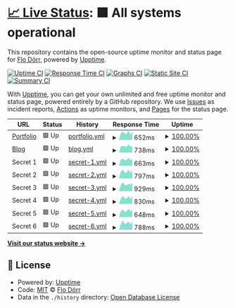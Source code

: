 # [📈 Live Status](https://status.flodoerr.com): <!--live status--> **🟩 All systems operational**

This repository contains the open-source uptime monitor and status page for [Flo Dörr](https://flodoerr.com/), powered by [Upptime](https://github.com/upptime/upptime).

[![Uptime CI](https://github.com/flokol120/uptime/workflows/Uptime%20CI/badge.svg)](https://github.com/flokol120/uptime/actions?query=workflow%3A%22Uptime+CI%22)
[![Response Time CI](https://github.com/flokol120/uptime/workflows/Response%20Time%20CI/badge.svg)](https://github.com/flokol120/uptime/actions?query=workflow%3A%22Response+Time+CI%22)
[![Graphs CI](https://github.com/flokol120/uptime/workflows/Graphs%20CI/badge.svg)](https://github.com/flokol120/uptime/actions?query=workflow%3A%22Graphs+CI%22)
[![Static Site CI](https://github.com/flokol120/uptime/workflows/Static%20Site%20CI/badge.svg)](https://github.com/flokol120/uptime/actions?query=workflow%3A%22Static+Site+CI%22)
[![Summary CI](https://github.com/flokol120/uptime/workflows/Summary%20CI/badge.svg)](https://github.com/flokol120/uptime/actions?query=workflow%3A%22Summary+CI%22)

With [Upptime](https://upptime.js.org), you can get your own unlimited and free uptime monitor and status page, powered entirely by a GitHub repository. We use [Issues](https://github.com/flokol120/uptime/issues) as incident reports, [Actions](https://github.com/flokol120/uptime/actions) as uptime monitors, and [Pages](https://status.flodoerr.com) for the status page.

<!--start: status pages-->
<!-- This summary is generated by Upptime (https://github.com/upptime/upptime) -->
<!-- Do not edit this manually, your changes will be overwritten -->
<!-- prettier-ignore -->
| URL | Status | History | Response Time | Uptime |
| --- | ------ | ------- | ------------- | ------ |
| <img alt="" src="https://icons.duckduckgo.com/ip3/flodoerr.com.ico" height="13"> [Portfolio](https://flodoerr.com) | 🟩 Up | [portfolio.yml](https://github.com/flokol120/uptime/commits/HEAD/history/portfolio.yml) | <details><summary><img alt="Response time graph" src="./graphs/portfolio/response-time-week.png" height="20"> 652ms</summary><br><a href="https://status.flodoerr.com/history/portfolio"><img alt="Response time 599" src="https://img.shields.io/endpoint?url=https%3A%2F%2Fraw.githubusercontent.com%2Fflokol120%2Fuptime%2FHEAD%2Fapi%2Fportfolio%2Fresponse-time.json"></a><br><a href="https://status.flodoerr.com/history/portfolio"><img alt="24-hour response time 778" src="https://img.shields.io/endpoint?url=https%3A%2F%2Fraw.githubusercontent.com%2Fflokol120%2Fuptime%2FHEAD%2Fapi%2Fportfolio%2Fresponse-time-day.json"></a><br><a href="https://status.flodoerr.com/history/portfolio"><img alt="7-day response time 652" src="https://img.shields.io/endpoint?url=https%3A%2F%2Fraw.githubusercontent.com%2Fflokol120%2Fuptime%2FHEAD%2Fapi%2Fportfolio%2Fresponse-time-week.json"></a><br><a href="https://status.flodoerr.com/history/portfolio"><img alt="30-day response time 673" src="https://img.shields.io/endpoint?url=https%3A%2F%2Fraw.githubusercontent.com%2Fflokol120%2Fuptime%2FHEAD%2Fapi%2Fportfolio%2Fresponse-time-month.json"></a><br><a href="https://status.flodoerr.com/history/portfolio"><img alt="1-year response time 599" src="https://img.shields.io/endpoint?url=https%3A%2F%2Fraw.githubusercontent.com%2Fflokol120%2Fuptime%2FHEAD%2Fapi%2Fportfolio%2Fresponse-time-year.json"></a></details> | <details><summary><a href="https://status.flodoerr.com/history/portfolio">100.00%</a></summary><a href="https://status.flodoerr.com/history/portfolio"><img alt="All-time uptime 100.00%" src="https://img.shields.io/endpoint?url=https%3A%2F%2Fraw.githubusercontent.com%2Fflokol120%2Fuptime%2FHEAD%2Fapi%2Fportfolio%2Fuptime.json"></a><br><a href="https://status.flodoerr.com/history/portfolio"><img alt="24-hour uptime 100.00%" src="https://img.shields.io/endpoint?url=https%3A%2F%2Fraw.githubusercontent.com%2Fflokol120%2Fuptime%2FHEAD%2Fapi%2Fportfolio%2Fuptime-day.json"></a><br><a href="https://status.flodoerr.com/history/portfolio"><img alt="7-day uptime 100.00%" src="https://img.shields.io/endpoint?url=https%3A%2F%2Fraw.githubusercontent.com%2Fflokol120%2Fuptime%2FHEAD%2Fapi%2Fportfolio%2Fuptime-week.json"></a><br><a href="https://status.flodoerr.com/history/portfolio"><img alt="30-day uptime 100.00%" src="https://img.shields.io/endpoint?url=https%3A%2F%2Fraw.githubusercontent.com%2Fflokol120%2Fuptime%2FHEAD%2Fapi%2Fportfolio%2Fuptime-month.json"></a><br><a href="https://status.flodoerr.com/history/portfolio"><img alt="1-year uptime 100.00%" src="https://img.shields.io/endpoint?url=https%3A%2F%2Fraw.githubusercontent.com%2Fflokol120%2Fuptime%2FHEAD%2Fapi%2Fportfolio%2Fuptime-year.json"></a></details>
| <img alt="" src="https://icons.duckduckgo.com/ip3/blog.flodoerr.com.ico" height="13"> [Blog](https://blog.flodoerr.com) | 🟩 Up | [blog.yml](https://github.com/flokol120/uptime/commits/HEAD/history/blog.yml) | <details><summary><img alt="Response time graph" src="./graphs/blog/response-time-week.png" height="20"> 738ms</summary><br><a href="https://status.flodoerr.com/history/blog"><img alt="Response time 693" src="https://img.shields.io/endpoint?url=https%3A%2F%2Fraw.githubusercontent.com%2Fflokol120%2Fuptime%2FHEAD%2Fapi%2Fblog%2Fresponse-time.json"></a><br><a href="https://status.flodoerr.com/history/blog"><img alt="24-hour response time 784" src="https://img.shields.io/endpoint?url=https%3A%2F%2Fraw.githubusercontent.com%2Fflokol120%2Fuptime%2FHEAD%2Fapi%2Fblog%2Fresponse-time-day.json"></a><br><a href="https://status.flodoerr.com/history/blog"><img alt="7-day response time 738" src="https://img.shields.io/endpoint?url=https%3A%2F%2Fraw.githubusercontent.com%2Fflokol120%2Fuptime%2FHEAD%2Fapi%2Fblog%2Fresponse-time-week.json"></a><br><a href="https://status.flodoerr.com/history/blog"><img alt="30-day response time 765" src="https://img.shields.io/endpoint?url=https%3A%2F%2Fraw.githubusercontent.com%2Fflokol120%2Fuptime%2FHEAD%2Fapi%2Fblog%2Fresponse-time-month.json"></a><br><a href="https://status.flodoerr.com/history/blog"><img alt="1-year response time 693" src="https://img.shields.io/endpoint?url=https%3A%2F%2Fraw.githubusercontent.com%2Fflokol120%2Fuptime%2FHEAD%2Fapi%2Fblog%2Fresponse-time-year.json"></a></details> | <details><summary><a href="https://status.flodoerr.com/history/blog">100.00%</a></summary><a href="https://status.flodoerr.com/history/blog"><img alt="All-time uptime 100.00%" src="https://img.shields.io/endpoint?url=https%3A%2F%2Fraw.githubusercontent.com%2Fflokol120%2Fuptime%2FHEAD%2Fapi%2Fblog%2Fuptime.json"></a><br><a href="https://status.flodoerr.com/history/blog"><img alt="24-hour uptime 100.00%" src="https://img.shields.io/endpoint?url=https%3A%2F%2Fraw.githubusercontent.com%2Fflokol120%2Fuptime%2FHEAD%2Fapi%2Fblog%2Fuptime-day.json"></a><br><a href="https://status.flodoerr.com/history/blog"><img alt="7-day uptime 100.00%" src="https://img.shields.io/endpoint?url=https%3A%2F%2Fraw.githubusercontent.com%2Fflokol120%2Fuptime%2FHEAD%2Fapi%2Fblog%2Fuptime-week.json"></a><br><a href="https://status.flodoerr.com/history/blog"><img alt="30-day uptime 100.00%" src="https://img.shields.io/endpoint?url=https%3A%2F%2Fraw.githubusercontent.com%2Fflokol120%2Fuptime%2FHEAD%2Fapi%2Fblog%2Fuptime-month.json"></a><br><a href="https://status.flodoerr.com/history/blog"><img alt="1-year uptime 100.00%" src="https://img.shields.io/endpoint?url=https%3A%2F%2Fraw.githubusercontent.com%2Fflokol120%2Fuptime%2FHEAD%2Fapi%2Fblog%2Fuptime-year.json"></a></details>
| <img alt="" src="https://icons.duckduckgo.com/ip3/null.ico" height="13"> Secret 1 | 🟩 Up | [secret-1.yml](https://github.com/flokol120/uptime/commits/HEAD/history/secret-1.yml) | <details><summary><img alt="Response time graph" src="./graphs/secret-1/response-time-week.png" height="20"> 663ms</summary><br><a href="https://status.flodoerr.com/history/secret-1"><img alt="Response time 618" src="https://img.shields.io/endpoint?url=https%3A%2F%2Fraw.githubusercontent.com%2Fflokol120%2Fuptime%2FHEAD%2Fapi%2Fsecret-1%2Fresponse-time.json"></a><br><a href="https://status.flodoerr.com/history/secret-1"><img alt="24-hour response time 810" src="https://img.shields.io/endpoint?url=https%3A%2F%2Fraw.githubusercontent.com%2Fflokol120%2Fuptime%2FHEAD%2Fapi%2Fsecret-1%2Fresponse-time-day.json"></a><br><a href="https://status.flodoerr.com/history/secret-1"><img alt="7-day response time 663" src="https://img.shields.io/endpoint?url=https%3A%2F%2Fraw.githubusercontent.com%2Fflokol120%2Fuptime%2FHEAD%2Fapi%2Fsecret-1%2Fresponse-time-week.json"></a><br><a href="https://status.flodoerr.com/history/secret-1"><img alt="30-day response time 662" src="https://img.shields.io/endpoint?url=https%3A%2F%2Fraw.githubusercontent.com%2Fflokol120%2Fuptime%2FHEAD%2Fapi%2Fsecret-1%2Fresponse-time-month.json"></a><br><a href="https://status.flodoerr.com/history/secret-1"><img alt="1-year response time 618" src="https://img.shields.io/endpoint?url=https%3A%2F%2Fraw.githubusercontent.com%2Fflokol120%2Fuptime%2FHEAD%2Fapi%2Fsecret-1%2Fresponse-time-year.json"></a></details> | <details><summary><a href="https://status.flodoerr.com/history/secret-1">100.00%</a></summary><a href="https://status.flodoerr.com/history/secret-1"><img alt="All-time uptime 100.00%" src="https://img.shields.io/endpoint?url=https%3A%2F%2Fraw.githubusercontent.com%2Fflokol120%2Fuptime%2FHEAD%2Fapi%2Fsecret-1%2Fuptime.json"></a><br><a href="https://status.flodoerr.com/history/secret-1"><img alt="24-hour uptime 100.00%" src="https://img.shields.io/endpoint?url=https%3A%2F%2Fraw.githubusercontent.com%2Fflokol120%2Fuptime%2FHEAD%2Fapi%2Fsecret-1%2Fuptime-day.json"></a><br><a href="https://status.flodoerr.com/history/secret-1"><img alt="7-day uptime 100.00%" src="https://img.shields.io/endpoint?url=https%3A%2F%2Fraw.githubusercontent.com%2Fflokol120%2Fuptime%2FHEAD%2Fapi%2Fsecret-1%2Fuptime-week.json"></a><br><a href="https://status.flodoerr.com/history/secret-1"><img alt="30-day uptime 100.00%" src="https://img.shields.io/endpoint?url=https%3A%2F%2Fraw.githubusercontent.com%2Fflokol120%2Fuptime%2FHEAD%2Fapi%2Fsecret-1%2Fuptime-month.json"></a><br><a href="https://status.flodoerr.com/history/secret-1"><img alt="1-year uptime 100.00%" src="https://img.shields.io/endpoint?url=https%3A%2F%2Fraw.githubusercontent.com%2Fflokol120%2Fuptime%2FHEAD%2Fapi%2Fsecret-1%2Fuptime-year.json"></a></details>
| <img alt="" src="https://icons.duckduckgo.com/ip3/null.ico" height="13"> Secret 2 | 🟩 Up | [secret-2.yml](https://github.com/flokol120/uptime/commits/HEAD/history/secret-2.yml) | <details><summary><img alt="Response time graph" src="./graphs/secret-2/response-time-week.png" height="20"> 797ms</summary><br><a href="https://status.flodoerr.com/history/secret-2"><img alt="Response time 768" src="https://img.shields.io/endpoint?url=https%3A%2F%2Fraw.githubusercontent.com%2Fflokol120%2Fuptime%2FHEAD%2Fapi%2Fsecret-2%2Fresponse-time.json"></a><br><a href="https://status.flodoerr.com/history/secret-2"><img alt="24-hour response time 950" src="https://img.shields.io/endpoint?url=https%3A%2F%2Fraw.githubusercontent.com%2Fflokol120%2Fuptime%2FHEAD%2Fapi%2Fsecret-2%2Fresponse-time-day.json"></a><br><a href="https://status.flodoerr.com/history/secret-2"><img alt="7-day response time 797" src="https://img.shields.io/endpoint?url=https%3A%2F%2Fraw.githubusercontent.com%2Fflokol120%2Fuptime%2FHEAD%2Fapi%2Fsecret-2%2Fresponse-time-week.json"></a><br><a href="https://status.flodoerr.com/history/secret-2"><img alt="30-day response time 851" src="https://img.shields.io/endpoint?url=https%3A%2F%2Fraw.githubusercontent.com%2Fflokol120%2Fuptime%2FHEAD%2Fapi%2Fsecret-2%2Fresponse-time-month.json"></a><br><a href="https://status.flodoerr.com/history/secret-2"><img alt="1-year response time 768" src="https://img.shields.io/endpoint?url=https%3A%2F%2Fraw.githubusercontent.com%2Fflokol120%2Fuptime%2FHEAD%2Fapi%2Fsecret-2%2Fresponse-time-year.json"></a></details> | <details><summary><a href="https://status.flodoerr.com/history/secret-2">100.00%</a></summary><a href="https://status.flodoerr.com/history/secret-2"><img alt="All-time uptime 99.99%" src="https://img.shields.io/endpoint?url=https%3A%2F%2Fraw.githubusercontent.com%2Fflokol120%2Fuptime%2FHEAD%2Fapi%2Fsecret-2%2Fuptime.json"></a><br><a href="https://status.flodoerr.com/history/secret-2"><img alt="24-hour uptime 100.00%" src="https://img.shields.io/endpoint?url=https%3A%2F%2Fraw.githubusercontent.com%2Fflokol120%2Fuptime%2FHEAD%2Fapi%2Fsecret-2%2Fuptime-day.json"></a><br><a href="https://status.flodoerr.com/history/secret-2"><img alt="7-day uptime 100.00%" src="https://img.shields.io/endpoint?url=https%3A%2F%2Fraw.githubusercontent.com%2Fflokol120%2Fuptime%2FHEAD%2Fapi%2Fsecret-2%2Fuptime-week.json"></a><br><a href="https://status.flodoerr.com/history/secret-2"><img alt="30-day uptime 100.00%" src="https://img.shields.io/endpoint?url=https%3A%2F%2Fraw.githubusercontent.com%2Fflokol120%2Fuptime%2FHEAD%2Fapi%2Fsecret-2%2Fuptime-month.json"></a><br><a href="https://status.flodoerr.com/history/secret-2"><img alt="1-year uptime 99.99%" src="https://img.shields.io/endpoint?url=https%3A%2F%2Fraw.githubusercontent.com%2Fflokol120%2Fuptime%2FHEAD%2Fapi%2Fsecret-2%2Fuptime-year.json"></a></details>
| <img alt="" src="https://icons.duckduckgo.com/ip3/null.ico" height="13"> Secret 3 | 🟩 Up | [secret-3.yml](https://github.com/flokol120/uptime/commits/HEAD/history/secret-3.yml) | <details><summary><img alt="Response time graph" src="./graphs/secret-3/response-time-week.png" height="20"> 929ms</summary><br><a href="https://status.flodoerr.com/history/secret-3"><img alt="Response time 909" src="https://img.shields.io/endpoint?url=https%3A%2F%2Fraw.githubusercontent.com%2Fflokol120%2Fuptime%2FHEAD%2Fapi%2Fsecret-3%2Fresponse-time.json"></a><br><a href="https://status.flodoerr.com/history/secret-3"><img alt="24-hour response time 1045" src="https://img.shields.io/endpoint?url=https%3A%2F%2Fraw.githubusercontent.com%2Fflokol120%2Fuptime%2FHEAD%2Fapi%2Fsecret-3%2Fresponse-time-day.json"></a><br><a href="https://status.flodoerr.com/history/secret-3"><img alt="7-day response time 929" src="https://img.shields.io/endpoint?url=https%3A%2F%2Fraw.githubusercontent.com%2Fflokol120%2Fuptime%2FHEAD%2Fapi%2Fsecret-3%2Fresponse-time-week.json"></a><br><a href="https://status.flodoerr.com/history/secret-3"><img alt="30-day response time 994" src="https://img.shields.io/endpoint?url=https%3A%2F%2Fraw.githubusercontent.com%2Fflokol120%2Fuptime%2FHEAD%2Fapi%2Fsecret-3%2Fresponse-time-month.json"></a><br><a href="https://status.flodoerr.com/history/secret-3"><img alt="1-year response time 909" src="https://img.shields.io/endpoint?url=https%3A%2F%2Fraw.githubusercontent.com%2Fflokol120%2Fuptime%2FHEAD%2Fapi%2Fsecret-3%2Fresponse-time-year.json"></a></details> | <details><summary><a href="https://status.flodoerr.com/history/secret-3">100.00%</a></summary><a href="https://status.flodoerr.com/history/secret-3"><img alt="All-time uptime 100.00%" src="https://img.shields.io/endpoint?url=https%3A%2F%2Fraw.githubusercontent.com%2Fflokol120%2Fuptime%2FHEAD%2Fapi%2Fsecret-3%2Fuptime.json"></a><br><a href="https://status.flodoerr.com/history/secret-3"><img alt="24-hour uptime 100.00%" src="https://img.shields.io/endpoint?url=https%3A%2F%2Fraw.githubusercontent.com%2Fflokol120%2Fuptime%2FHEAD%2Fapi%2Fsecret-3%2Fuptime-day.json"></a><br><a href="https://status.flodoerr.com/history/secret-3"><img alt="7-day uptime 100.00%" src="https://img.shields.io/endpoint?url=https%3A%2F%2Fraw.githubusercontent.com%2Fflokol120%2Fuptime%2FHEAD%2Fapi%2Fsecret-3%2Fuptime-week.json"></a><br><a href="https://status.flodoerr.com/history/secret-3"><img alt="30-day uptime 100.00%" src="https://img.shields.io/endpoint?url=https%3A%2F%2Fraw.githubusercontent.com%2Fflokol120%2Fuptime%2FHEAD%2Fapi%2Fsecret-3%2Fuptime-month.json"></a><br><a href="https://status.flodoerr.com/history/secret-3"><img alt="1-year uptime 100.00%" src="https://img.shields.io/endpoint?url=https%3A%2F%2Fraw.githubusercontent.com%2Fflokol120%2Fuptime%2FHEAD%2Fapi%2Fsecret-3%2Fuptime-year.json"></a></details>
| <img alt="" src="https://icons.duckduckgo.com/ip3/null.ico" height="13"> Secret 4 | 🟩 Up | [secret-4.yml](https://github.com/flokol120/uptime/commits/HEAD/history/secret-4.yml) | <details><summary><img alt="Response time graph" src="./graphs/secret-4/response-time-week.png" height="20"> 830ms</summary><br><a href="https://status.flodoerr.com/history/secret-4"><img alt="Response time 758" src="https://img.shields.io/endpoint?url=https%3A%2F%2Fraw.githubusercontent.com%2Fflokol120%2Fuptime%2FHEAD%2Fapi%2Fsecret-4%2Fresponse-time.json"></a><br><a href="https://status.flodoerr.com/history/secret-4"><img alt="24-hour response time 874" src="https://img.shields.io/endpoint?url=https%3A%2F%2Fraw.githubusercontent.com%2Fflokol120%2Fuptime%2FHEAD%2Fapi%2Fsecret-4%2Fresponse-time-day.json"></a><br><a href="https://status.flodoerr.com/history/secret-4"><img alt="7-day response time 830" src="https://img.shields.io/endpoint?url=https%3A%2F%2Fraw.githubusercontent.com%2Fflokol120%2Fuptime%2FHEAD%2Fapi%2Fsecret-4%2Fresponse-time-week.json"></a><br><a href="https://status.flodoerr.com/history/secret-4"><img alt="30-day response time 835" src="https://img.shields.io/endpoint?url=https%3A%2F%2Fraw.githubusercontent.com%2Fflokol120%2Fuptime%2FHEAD%2Fapi%2Fsecret-4%2Fresponse-time-month.json"></a><br><a href="https://status.flodoerr.com/history/secret-4"><img alt="1-year response time 758" src="https://img.shields.io/endpoint?url=https%3A%2F%2Fraw.githubusercontent.com%2Fflokol120%2Fuptime%2FHEAD%2Fapi%2Fsecret-4%2Fresponse-time-year.json"></a></details> | <details><summary><a href="https://status.flodoerr.com/history/secret-4">100.00%</a></summary><a href="https://status.flodoerr.com/history/secret-4"><img alt="All-time uptime 100.00%" src="https://img.shields.io/endpoint?url=https%3A%2F%2Fraw.githubusercontent.com%2Fflokol120%2Fuptime%2FHEAD%2Fapi%2Fsecret-4%2Fuptime.json"></a><br><a href="https://status.flodoerr.com/history/secret-4"><img alt="24-hour uptime 100.00%" src="https://img.shields.io/endpoint?url=https%3A%2F%2Fraw.githubusercontent.com%2Fflokol120%2Fuptime%2FHEAD%2Fapi%2Fsecret-4%2Fuptime-day.json"></a><br><a href="https://status.flodoerr.com/history/secret-4"><img alt="7-day uptime 100.00%" src="https://img.shields.io/endpoint?url=https%3A%2F%2Fraw.githubusercontent.com%2Fflokol120%2Fuptime%2FHEAD%2Fapi%2Fsecret-4%2Fuptime-week.json"></a><br><a href="https://status.flodoerr.com/history/secret-4"><img alt="30-day uptime 100.00%" src="https://img.shields.io/endpoint?url=https%3A%2F%2Fraw.githubusercontent.com%2Fflokol120%2Fuptime%2FHEAD%2Fapi%2Fsecret-4%2Fuptime-month.json"></a><br><a href="https://status.flodoerr.com/history/secret-4"><img alt="1-year uptime 100.00%" src="https://img.shields.io/endpoint?url=https%3A%2F%2Fraw.githubusercontent.com%2Fflokol120%2Fuptime%2FHEAD%2Fapi%2Fsecret-4%2Fuptime-year.json"></a></details>
| <img alt="" src="https://icons.duckduckgo.com/ip3/null.ico" height="13"> Secret 5 | 🟩 Up | [secret-5.yml](https://github.com/flokol120/uptime/commits/HEAD/history/secret-5.yml) | <details><summary><img alt="Response time graph" src="./graphs/secret-5/response-time-week.png" height="20"> 648ms</summary><br><a href="https://status.flodoerr.com/history/secret-5"><img alt="Response time 578" src="https://img.shields.io/endpoint?url=https%3A%2F%2Fraw.githubusercontent.com%2Fflokol120%2Fuptime%2FHEAD%2Fapi%2Fsecret-5%2Fresponse-time.json"></a><br><a href="https://status.flodoerr.com/history/secret-5"><img alt="24-hour response time 673" src="https://img.shields.io/endpoint?url=https%3A%2F%2Fraw.githubusercontent.com%2Fflokol120%2Fuptime%2FHEAD%2Fapi%2Fsecret-5%2Fresponse-time-day.json"></a><br><a href="https://status.flodoerr.com/history/secret-5"><img alt="7-day response time 648" src="https://img.shields.io/endpoint?url=https%3A%2F%2Fraw.githubusercontent.com%2Fflokol120%2Fuptime%2FHEAD%2Fapi%2Fsecret-5%2Fresponse-time-week.json"></a><br><a href="https://status.flodoerr.com/history/secret-5"><img alt="30-day response time 695" src="https://img.shields.io/endpoint?url=https%3A%2F%2Fraw.githubusercontent.com%2Fflokol120%2Fuptime%2FHEAD%2Fapi%2Fsecret-5%2Fresponse-time-month.json"></a><br><a href="https://status.flodoerr.com/history/secret-5"><img alt="1-year response time 578" src="https://img.shields.io/endpoint?url=https%3A%2F%2Fraw.githubusercontent.com%2Fflokol120%2Fuptime%2FHEAD%2Fapi%2Fsecret-5%2Fresponse-time-year.json"></a></details> | <details><summary><a href="https://status.flodoerr.com/history/secret-5">100.00%</a></summary><a href="https://status.flodoerr.com/history/secret-5"><img alt="All-time uptime 100.00%" src="https://img.shields.io/endpoint?url=https%3A%2F%2Fraw.githubusercontent.com%2Fflokol120%2Fuptime%2FHEAD%2Fapi%2Fsecret-5%2Fuptime.json"></a><br><a href="https://status.flodoerr.com/history/secret-5"><img alt="24-hour uptime 100.00%" src="https://img.shields.io/endpoint?url=https%3A%2F%2Fraw.githubusercontent.com%2Fflokol120%2Fuptime%2FHEAD%2Fapi%2Fsecret-5%2Fuptime-day.json"></a><br><a href="https://status.flodoerr.com/history/secret-5"><img alt="7-day uptime 100.00%" src="https://img.shields.io/endpoint?url=https%3A%2F%2Fraw.githubusercontent.com%2Fflokol120%2Fuptime%2FHEAD%2Fapi%2Fsecret-5%2Fuptime-week.json"></a><br><a href="https://status.flodoerr.com/history/secret-5"><img alt="30-day uptime 100.00%" src="https://img.shields.io/endpoint?url=https%3A%2F%2Fraw.githubusercontent.com%2Fflokol120%2Fuptime%2FHEAD%2Fapi%2Fsecret-5%2Fuptime-month.json"></a><br><a href="https://status.flodoerr.com/history/secret-5"><img alt="1-year uptime 100.00%" src="https://img.shields.io/endpoint?url=https%3A%2F%2Fraw.githubusercontent.com%2Fflokol120%2Fuptime%2FHEAD%2Fapi%2Fsecret-5%2Fuptime-year.json"></a></details>
| <img alt="" src="https://icons.duckduckgo.com/ip3/null.ico" height="13"> Secret 6 | 🟩 Up | [secret-6.yml](https://github.com/flokol120/uptime/commits/HEAD/history/secret-6.yml) | <details><summary><img alt="Response time graph" src="./graphs/secret-6/response-time-week.png" height="20"> 788ms</summary><br><a href="https://status.flodoerr.com/history/secret-6"><img alt="Response time 747" src="https://img.shields.io/endpoint?url=https%3A%2F%2Fraw.githubusercontent.com%2Fflokol120%2Fuptime%2FHEAD%2Fapi%2Fsecret-6%2Fresponse-time.json"></a><br><a href="https://status.flodoerr.com/history/secret-6"><img alt="24-hour response time 897" src="https://img.shields.io/endpoint?url=https%3A%2F%2Fraw.githubusercontent.com%2Fflokol120%2Fuptime%2FHEAD%2Fapi%2Fsecret-6%2Fresponse-time-day.json"></a><br><a href="https://status.flodoerr.com/history/secret-6"><img alt="7-day response time 788" src="https://img.shields.io/endpoint?url=https%3A%2F%2Fraw.githubusercontent.com%2Fflokol120%2Fuptime%2FHEAD%2Fapi%2Fsecret-6%2Fresponse-time-week.json"></a><br><a href="https://status.flodoerr.com/history/secret-6"><img alt="30-day response time 843" src="https://img.shields.io/endpoint?url=https%3A%2F%2Fraw.githubusercontent.com%2Fflokol120%2Fuptime%2FHEAD%2Fapi%2Fsecret-6%2Fresponse-time-month.json"></a><br><a href="https://status.flodoerr.com/history/secret-6"><img alt="1-year response time 747" src="https://img.shields.io/endpoint?url=https%3A%2F%2Fraw.githubusercontent.com%2Fflokol120%2Fuptime%2FHEAD%2Fapi%2Fsecret-6%2Fresponse-time-year.json"></a></details> | <details><summary><a href="https://status.flodoerr.com/history/secret-6">100.00%</a></summary><a href="https://status.flodoerr.com/history/secret-6"><img alt="All-time uptime 96.88%" src="https://img.shields.io/endpoint?url=https%3A%2F%2Fraw.githubusercontent.com%2Fflokol120%2Fuptime%2FHEAD%2Fapi%2Fsecret-6%2Fuptime.json"></a><br><a href="https://status.flodoerr.com/history/secret-6"><img alt="24-hour uptime 100.00%" src="https://img.shields.io/endpoint?url=https%3A%2F%2Fraw.githubusercontent.com%2Fflokol120%2Fuptime%2FHEAD%2Fapi%2Fsecret-6%2Fuptime-day.json"></a><br><a href="https://status.flodoerr.com/history/secret-6"><img alt="7-day uptime 100.00%" src="https://img.shields.io/endpoint?url=https%3A%2F%2Fraw.githubusercontent.com%2Fflokol120%2Fuptime%2FHEAD%2Fapi%2Fsecret-6%2Fuptime-week.json"></a><br><a href="https://status.flodoerr.com/history/secret-6"><img alt="30-day uptime 100.00%" src="https://img.shields.io/endpoint?url=https%3A%2F%2Fraw.githubusercontent.com%2Fflokol120%2Fuptime%2FHEAD%2Fapi%2Fsecret-6%2Fuptime-month.json"></a><br><a href="https://status.flodoerr.com/history/secret-6"><img alt="1-year uptime 96.88%" src="https://img.shields.io/endpoint?url=https%3A%2F%2Fraw.githubusercontent.com%2Fflokol120%2Fuptime%2FHEAD%2Fapi%2Fsecret-6%2Fuptime-year.json"></a></details>

<!--end: status pages-->

[**Visit our status website →**](https://status.flodoerr.com)

## 📄 License

- Powered by: [Upptime](https://github.com/upptime/upptime)
- Code: [MIT](./LICENSE) © [Flo Dörr](https://flodoerr.com/)
- Data in the `./history` directory: [Open Database License](https://opendatacommons.org/licenses/odbl/1-0/)
